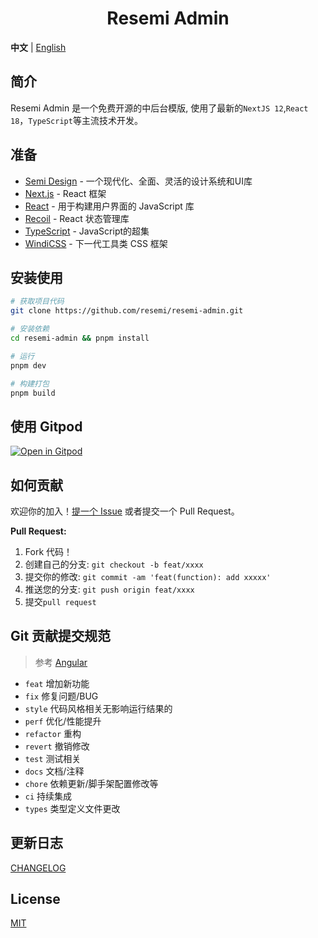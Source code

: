 <div align="center">

<h1>Resemi Admin</h1>

</div>

**中文** | [English](./README.md)

## 简介

Resemi Admin 是一个免费开源的中后台模版, 使用了最新的`NextJS 12`,`React 18`，`TypeScript`等主流技术开发。


## 准备
- [Semi Design](https://semi.design/) - 一个现代化、全面、灵活的设计系统和UI库
- [Next.js](https://nextjs.org/) - React 框架
- [React](https://reactjs.org/) - 用于构建用户界面的 JavaScript 库
- [Recoil](https://recoiljs.org/zh-hans/) - React 状态管理库
- [TypeScript](https://www.typescriptlang.org/) - JavaScript的超集
- [WindiCSS](https://cn.windicss.org/) - 下一代工具类 CSS 框架


## 安装使用

```bash
# 获取项目代码
git clone https://github.com/resemi/resemi-admin.git

# 安装依赖
cd resemi-admin && pnpm install

# 运行
pnpm dev

# 构建打包
pnpm build
```


## 使用 Gitpod

[![Open in Gitpod](https://gitpod.io/button/open-in-gitpod.svg)](https://gitpod.io/#https://github.com/resemi/resemi-admin)


## 如何贡献

欢迎你的加入！[提一个 Issue](https://github.com/resemi/resemi-admin/issues/new/choose) 或者提交一个 Pull Request。

**Pull Request:**

1. Fork 代码！
2. 创建自己的分支: `git checkout -b feat/xxxx`
3. 提交你的修改: `git commit -am 'feat(function): add xxxxx'`
4. 推送您的分支: `git push origin feat/xxxx`
5. 提交`pull request`


## Git 贡献提交规范

> 参考 [Angular](https://github.com/conventional-changelog/conventional-changelog/tree/master/packages/conventional-changelog-angular)

- `feat` 增加新功能
- `fix` 修复问题/BUG
- `style` 代码风格相关无影响运行结果的
- `perf` 优化/性能提升
- `refactor` 重构
- `revert` 撤销修改
- `test` 测试相关
- `docs` 文档/注释
- `chore` 依赖更新/脚手架配置修改等
- `ci` 持续集成
- `types` 类型定义文件更改


## 更新日志

[CHANGELOG](./CHANGELOG.md)


## License

[MIT](./LICENSE)